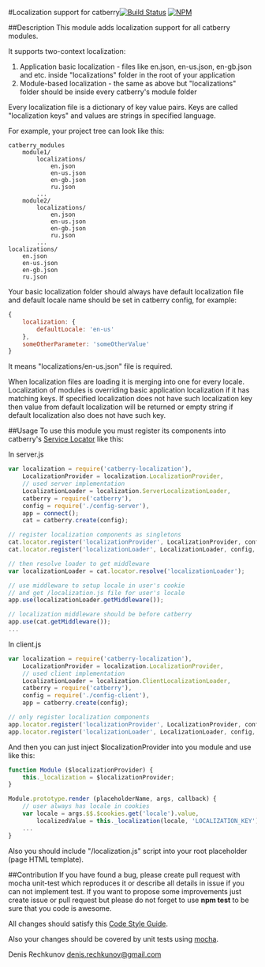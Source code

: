 #Localization support for catberry[![Build Status](https://travis-ci.org/pragmadash/catberry-localization.png?branch=master)](https://travis-ci.org/pragmadash/catberry-localization)
[![NPM](https://nodei.co/npm/catberry-localization.png)](https://nodei.co/npm/catberry-localization/)

##Description
This module adds localization support for all catberry modules.

It supports two-context localization:
 1. Application basic localization - files like en.json, en-us.json, en-gb.json and etc. inside "localizations" folder in the root of your application
 2. Module-based localization - the same as above but "localizations" folder should be inside every catberry's module folder

Every localization file is a dictionary of key value pairs. Keys are called "localization keys" and values are strings in specified language.

For example, your project tree can look like this:

```
catberry_modules
	module1/
		localizations/
			en.json
			en-us.json
			en-gb.json
			ru.json
		...
	module2/
		localizations/
			en.json
			en-us.json
			en-gb.json
			ru.json
		...
localizations/
	en.json
	en-us.json
	en-gb.json
	ru.json
```

Your basic localization folder should always have default localization file and default locale name should be set in catberry config, for example:

```javascript
{
	localization: {
		defaultLocale: 'en-us'
	},
	someOtherParameter: 'someOtherValue'
}
```
It means "localizations/en-us.json" file is required.

When localization files are loading it is merging into one for every locale. Localization of modules is overriding basic application localization if it has matching keys.
If specified localization does not have such localization key then value from default localization will be returned or empty string if default localization also does not have such key.

##Usage
To use this module you must register its components into catberry's [Service Locator](https://github.com/pragmadash/catberry-locator) like this:

In server.js

```javascript
var localization = require('catberry-localization'),
	LocalizationProvider = localization.LocalizationProvider,
	// used server implementation
	LocalizationLoader = localization.ServerLocalizationLoader,
	catberry = require('catberry'),
	config = require('./config-server'),
	app = connect();
	cat = catberry.create(config);

// register localization components as singletons
cat.locator.register('localizationProvider', LocalizationProvider, config, true);
cat.locator.register('localizationLoader', LocalizationLoader, config, true);

// then resolve loader to get middleware
var localizationLoader = cat.locator.resolve('localizationLoader');

// use middleware to setup locale in user's cookie
// and get /localization.js file for user's locale
app.use(localizationLoader.getMiddleware());

// localization middleware should be before catberry
app.use(cat.getMiddleware());
...
```

In client.js

```javascript
var localization = require('catberry-localization'),
	LocalizationProvider = localization.LocalizationProvider,
	// used client implementation
	LocalizationLoader = localization.ClientLocalizationLoader,
	catberry = require('catberry'),
	config = require('./config-client'),
	app = catberry.create(config);

// only register localization components
app.locator.register('localizationProvider', LocalizationProvider, config, true);
app.locator.register('localizationLoader', LocalizationLoader, config, true);
```

And then you can just inject $localizationProvider into you module and use like this:

```javascript
function Module ($localizationProvider) {
	this._localization = $localizationProvider;
}

Module.prototype.render (placeholderName, args, callback) {
	// user always has locale in cookies
	var locale = args.$$.$cookies.get('locale').value,
		localizedValue = this._localization(locale, 'LOCALIZATION_KEY');
	...
}
```

Also you should include "/localization.js" script into your root placeholder (page HTML template).

##Contribution
If you have found a bug, please create pull request with mocha unit-test which reproduces it or describe all details in issue if you can not implement test.
If you want to propose some improvements just create issue or pull request but please do not forget to use **npm test** to be sure that you code is awesome.

All changes should satisfy this [Code Style Guide](https://github.com/pragmadash/catberry/blob/master/docs/code-style.md).

Also your changes should be covered by unit tests using [mocha](https://www.npmjs.org/package/mocha).

Denis Rechkunov <denis.rechkunov@gmail.com>
